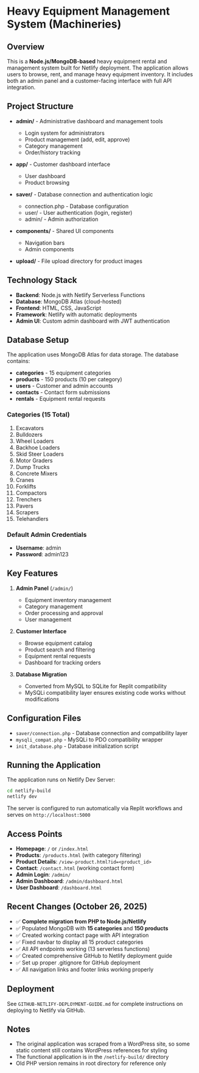 # Heavy Equipment Management System (Machineries)

## Overview
This is a **Node.js/MongoDB-based** heavy equipment rental and management system built for Netlify deployment. The application allows users to browse, rent, and manage heavy equipment inventory. It includes both an admin panel and a customer-facing interface with full API integration.

## Project Structure
- **admin/** - Administrative dashboard and management tools
  - Login system for administrators
  - Product management (add, edit, approve)
  - Category management
  - Order/history tracking
  
- **app/** - Customer dashboard interface
  - User dashboard
  - Product browsing
  
- **saver/** - Database connection and authentication logic
  - connection.php - Database configuration
  - user/ - User authentication (login, register)
  - admin/ - Admin authorization
  
- **components/** - Shared UI components
  - Navigation bars
  - Admin components
  
- **upload/** - File upload directory for product images

## Technology Stack
- **Backend**: Node.js with Netlify Serverless Functions
- **Database**: MongoDB Atlas (cloud-hosted)
- **Frontend**: HTML, CSS, JavaScript
- **Framework**: Netlify with automatic deployments
- **Admin UI**: Custom admin dashboard with JWT authentication

## Database Setup
The application uses MongoDB Atlas for data storage. The database contains:
- **categories** - 15 equipment categories
- **products** - 150 products (10 per category)
- **users** - Customer and admin accounts
- **contacts** - Contact form submissions
- **rentals** - Equipment rental requests

### Categories (15 Total)
1. Excavators
2. Bulldozers
3. Wheel Loaders
4. Backhoe Loaders
5. Skid Steer Loaders
6. Motor Graders
7. Dump Trucks
8. Concrete Mixers
9. Cranes
10. Forklifts
11. Compactors
12. Trenchers
13. Pavers
14. Scrapers
15. Telehandlers

### Default Admin Credentials
- **Username**: admin
- **Password**: admin123

## Key Features
1. **Admin Panel** (`/admin/`)
   - Equipment inventory management
   - Category management
   - Order processing and approval
   - User management

2. **Customer Interface**
   - Browse equipment catalog
   - Product search and filtering
   - Equipment rental requests
   - Dashboard for tracking orders

3. **Database Migration**
   - Converted from MySQL to SQLite for Replit compatibility
   - MySQLi compatibility layer ensures existing code works without modifications

## Configuration Files
- `saver/connection.php` - Database connection and compatibility layer
- `mysqli_compat.php` - MySQLi to PDO compatibility wrapper
- `init_database.php` - Database initialization script

## Running the Application
The application runs on Netlify Dev Server:
```bash
cd netlify-build
netlify dev
```

The server is configured to run automatically via Replit workflows and serves on `http://localhost:5000`

## Access Points
- **Homepage**: `/` or `/index.html`
- **Products**: `/products.html` (with category filtering)
- **Product Details**: `/view-product.html?id=<product_id>`
- **Contact**: `/contact.html` (working contact form)
- **Admin Login**: `/admin/`
- **Admin Dashboard**: `/admin/dashboard.html`
- **User Dashboard**: `/dashboard.html`

## Recent Changes (October 26, 2025)
- ✅ **Complete migration from PHP to Node.js/Netlify**
- ✅ Populated MongoDB with **15 categories** and **150 products**
- ✅ Created working contact page with API integration
- ✅ Fixed navbar to display all 15 product categories
- ✅ All API endpoints working (13 serverless functions)
- ✅ Created comprehensive GitHub to Netlify deployment guide
- ✅ Set up proper .gitignore for GitHub deployment
- ✅ All navigation links and footer links working properly

## Deployment
See `GITHUB-NETLIFY-DEPLOYMENT-GUIDE.md` for complete instructions on deploying to Netlify via GitHub.

## Notes
- The original application was scraped from a WordPress site, so some static content still contains WordPress references for styling
- The functional application is in the `/netlify-build/` directory
- Old PHP version remains in root directory for reference only
